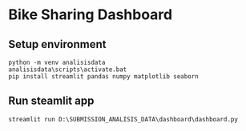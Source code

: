 # Bike Sharing Dashboard

## Setup environment
```
python -m venv analisisdata
analisisdata\scripts\activate.bat
pip install streamlit pandas numpy matplotlib seaborn
```

## Run steamlit app
```
streamlit run D:\SUBMISSION_ANALISIS_DATA\dashboard\dashboard.py
```
